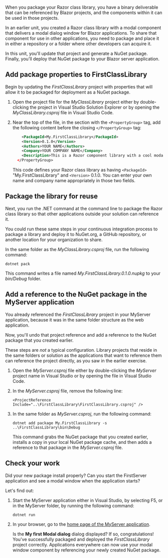 When you package your Razor class library, you have a binary deliverable that can be referenced by Blazor projects, and the components within it can be used in those projects.

In an earlier unit, you created a Razor class library with a modal component that delivers a modal dialog window for Blazor applications. To share that component for use in other applications, you need to package and place it in either a repository or a folder where other developers can acquire it.

In this unit, you'll update that project and generate a NuGet package. Finally, you'll deploy that NuGet package to your Blazor server application.

## Add package properties to FirstClassLibrary

Begin by updating the *FirstClassLibrary* project with properties that will allow it to be packaged for deployment as a NuGet package. 

1. Open the project file for the *MyClassLibrary* project either by double-clicking the project in Visual Studio Solution Explorer or by opening the *MyClassLibrary.csproj* file in Visual Studio Code.
1. Near the top of the file, in the section with the `<PropertyGroup>` tag, add the following content before the closing `</PropertyGroup>` tag:

    ```xml
        <PackageId>My.FirstClassLibrary</PackageId>
        <Version>0.1.0</Version>
        <Authors>YOUR NAME</Authors>
        <Company>YOUR COMPANY NAME</Company>
        <Description>This is a Razor component library with a cool modal window component.</Description>
      </PropertyGroup>
    ```

    This code defines your Razor class library as having `<PackageId>` "My.FirstClassLibrary" and `<Version>` 0.1.0. You can enter your own name and company name appropriately in those two fields.

## Package the library for reuse

Next, you run the .NET command at the command line to package the Razor class library so that other applications outside your solution can reference it. 

You could run these same steps in your continuous integration process to package a library and deploy it to NuGet.org, a GitHub repository, or another location for your organization to share.

In the same folder as the *MyClassLibrary.csproj* file, run the following command:

```dotnetcli
dotnet pack
```

This command writes a file named *My.FirstClassLibrary.0.1.0.nupkg* to your *bin/Debug* folder.

## Add a reference to the NuGet package in the MyServer application

You already referenced the *FirstClassLibrary* project in your MyServer application, because it was in the same folder structure as the web application. 

Now, you'll undo that project reference and add a reference to the NuGet package that you created earlier. 

These steps are *not* a typical configuration. Library projects that reside in the same folders or solution as the applications that want to reference them can reference the project directly, as you saw in the earlier exercise. 

1. Open the *MyServer.csproj* file either by double-clicking the *MyServer* project name in Visual Studio or by opening the file in Visual Studio Code.
1. In the *MyServer.csproj* file, remove the following line:   

   `<ProjectReference Include="..\FirstClassLibrary\FirstClassLibrary.csproj" />`

1. In the same folder as *MyServer.csproj*, run the following command:

    ```dotnetcli
    dotnet add package My.FirstClassLibrary -s ..\FirstClassLibrary\bin\Debug
    ```

    This command grabs the NuGet package that you created earlier, installs a copy in your local NuGet package cache, and then adds a reference to that package in the *MyServer.csproj* file.

## Check your work

Did your new package install properly?  Can you start the FirstServer application and see a modal window when the application starts?

Let's find out:

1. Start the MyServer application either in Visual Studio, by selecting F5, or in the MyServer folder, by running the following command:

   `dotnet run`

1. In your browser, go to the [home page of the MyServer application](https://localhost:5000).

   Is the **My first Modal dialog** dialog displayed?  If so, congratulations! You've successfully packaged and deployed the *FirstClassLibrary* project correctly. Applications everywhere can now use your modal window component by referencing your newly created NuGet package.
